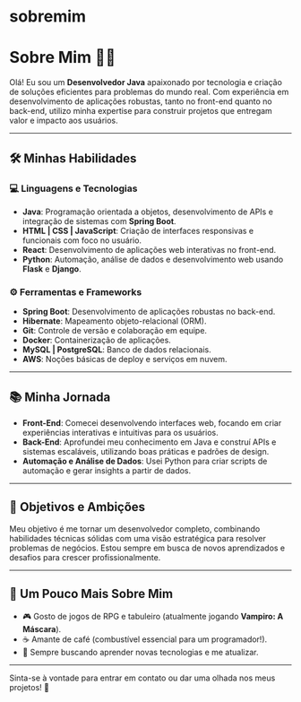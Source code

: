 # sobremim

# Sobre Mim 👨‍💻

Olá! Eu sou um **Desenvolvedor Java** apaixonado por tecnologia e criação de soluções eficientes para problemas do mundo real. Com experiência em desenvolvimento de aplicações robustas, tanto no front-end quanto no back-end, utilizo minha expertise para construir projetos que entregam valor e impacto aos usuários.

---

## 🛠️ Minhas Habilidades

### 💻 Linguagens e Tecnologias
- **Java**: Programação orientada a objetos, desenvolvimento de APIs e integração de sistemas com **Spring Boot**.
- **HTML | CSS | JavaScript**: Criação de interfaces responsivas e funcionais com foco no usuário.
- **React**: Desenvolvimento de aplicações web interativas no front-end.
- **Python**: Automação, análise de dados e desenvolvimento web usando **Flask** e **Django**.

### ⚙️ Ferramentas e Frameworks
- **Spring Boot**: Desenvolvimento de aplicações robustas no back-end.
- **Hibernate**: Mapeamento objeto-relacional (ORM).
- **Git**: Controle de versão e colaboração em equipe.
- **Docker**: Containerização de aplicações.
- **MySQL | PostgreSQL**: Banco de dados relacionais.
- **AWS**: Noções básicas de deploy e serviços em nuvem.

---

## 📚 Minha Jornada

- **Front-End**: Comecei desenvolvendo interfaces web, focando em criar experiências interativas e intuitivas para os usuários.
- **Back-End**: Aprofundei meu conhecimento em Java e construí APIs e sistemas escaláveis, utilizando boas práticas e padrões de design.
- **Automação e Análise de Dados**: Usei Python para criar scripts de automação e gerar insights a partir de dados.

---

## 🎯 Objetivos e Ambições

Meu objetivo é me tornar um desenvolvedor completo, combinando habilidades técnicas sólidas com uma visão estratégica para resolver problemas de negócios. Estou sempre em busca de novos aprendizados e desafios para crescer profissionalmente.

---

## 🌟 Um Pouco Mais Sobre Mim

- 🎮 Gosto de jogos de RPG e tabuleiro (atualmente jogando **Vampiro: A Máscara**).
- ☕ Amante de café (combustível essencial para um programador!).
- 📘 Sempre buscando aprender novas tecnologias e me atualizar.

---
<!-- 
## 📬 Contato

- **Email**: [seuemail@gmail.com](mailto:seuemail@gmail.com)  
- **LinkedIn**: [linkedin.com/in/seulinkedin](https://linkedin.com/in/seulinkedin)  
- **GitHub**: [github.com/seugithub](https://github.com/seugithub)  
-->
Sinta-se à vontade para entrar em contato ou dar uma olhada nos meus projetos! 🚀

